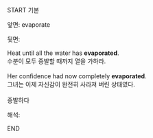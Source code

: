 START
기본

앞면:
evaporate


뒷면:
<div>Heat until all the water has <b>evaporated</b>. </div><div>수분이 모두 증발할 때까지 열을 가하라.</div><div><br></div><div><div>Her confidence had now completely <b>evaporated</b>. </div><div>그녀는 이제 자신감이 완전히 사라져 버린 상태였다.</div></div><div><br></div><div>증발하다</div>


해석:

END